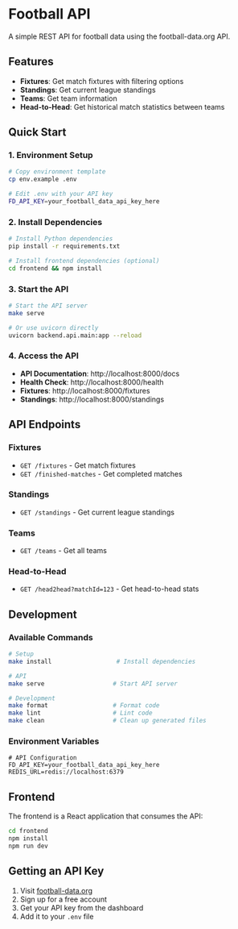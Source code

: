# Football API

A simple REST API for football data using the football-data.org API.

## Features

- **Fixtures**: Get match fixtures with filtering options
- **Standings**: Get current league standings
- **Teams**: Get team information
- **Head-to-Head**: Get historical match statistics between teams

## Quick Start

### 1. Environment Setup

```bash
# Copy environment template
cp env.example .env

# Edit .env with your API key
FD_API_KEY=your_football_data_api_key_here
```

### 2. Install Dependencies

```bash
# Install Python dependencies
pip install -r requirements.txt

# Install frontend dependencies (optional)
cd frontend && npm install
```

### 3. Start the API

```bash
# Start the API server
make serve

# Or use uvicorn directly
uvicorn backend.api.main:app --reload
```

### 4. Access the API

- **API Documentation**: http://localhost:8000/docs
- **Health Check**: http://localhost:8000/health
- **Fixtures**: http://localhost:8000/fixtures
- **Standings**: http://localhost:8000/standings

## API Endpoints

### Fixtures
- `GET /fixtures` - Get match fixtures
- `GET /finished-matches` - Get completed matches

### Standings
- `GET /standings` - Get current league standings

### Teams
- `GET /teams` - Get all teams

### Head-to-Head
- `GET /head2head?matchId=123` - Get head-to-head stats

## Development

### Available Commands

```bash
# Setup
make install                  # Install dependencies

# API
make serve                   # Start API server

# Development
make format                  # Format code
make lint                    # Lint code
make clean                   # Clean up generated files
```

### Environment Variables

```env
# API Configuration
FD_API_KEY=your_football_data_api_key_here
REDIS_URL=redis://localhost:6379
```

## Frontend

The frontend is a React application that consumes the API:

```bash
cd frontend
npm install
npm run dev
```

## Getting an API Key

1. Visit [football-data.org](https://www.football-data.org/)
2. Sign up for a free account
3. Get your API key from the dashboard
4. Add it to your `.env` file
